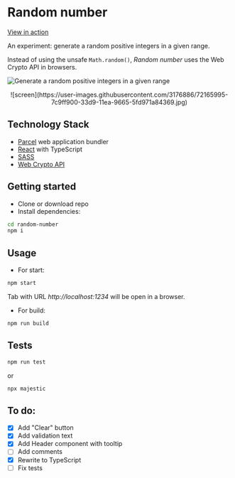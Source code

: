 # Random number

[View in action](https://sw999.github.io/random-number)

An experiment: generate a random positive integers in a given range.

Instead of using the unsafe `Math.random()`, *Random number* uses the Web Crypto API in browsers.

![Generate a random positive integers in a given range](../master/src/img/screen.jpg)
<p align="center">
![screen](https://user-images.githubusercontent.com/3176886/72165995-7c9ff900-33d9-11ea-9665-5fd971a84369.jpg)
</p>

## Technology Stack
* [Parcel](https://parceljs.org/) web application bundler
* [React](https://reactjs.org/) with TypeScript
* [SASS](https://sass-lang.com/)
* [Web Crypto API](https://developer.mozilla.org/en-US/docs/Web/API/Web_Crypto_API)

## Getting started


* Clone or download repo
* Install dependencies:

```sh
cd random-number
npm i
```


## Usage

* For start:
```sh
npm start
```

Tab with URL *http://localhost:1234* will be open in a browser.

* For build:
```sh
npm run build
```
## Tests

```sh
npm run test
```

or

```sh
npx majestic
```

## To do:

- [x] Add "Clear" button
- [x] Add validation text
- [x] Add Header component with tooltip
- [ ] Add comments
- [x] Rewrite to TypeScript
- [ ] Fix tests
